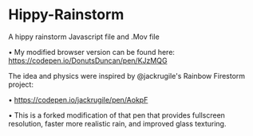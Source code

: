 # Hippy-Rainstorm
A hippy rainstorm Javascript file and .Mov file

 • My modified browser version can be found here: https://codepen.io/DonutsDuncan/pen/KJzMQG



The idea and physics were inspired by @jackrugile's Rainbow Firestorm project:

 • https://codepen.io/jackrugile/pen/AokpF
 
 • This is a forked modification of that pen that provides fullscreen resolution, faster more realistic rain, and improved glass texturing.
